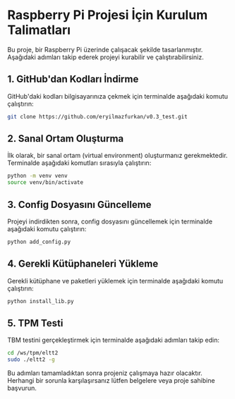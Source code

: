 # Raspberry Pi Projesi İçin Kurulum Talimatları

Bu proje, bir Raspberry Pi üzerinde çalışacak şekilde tasarlanmıştır. Aşağıdaki adımları takip ederek projeyi kurabilir ve çalıştırabilirsiniz.

## 1. GitHub'dan Kodları İndirme

GitHub'daki kodları bilgisayarınıza çekmek için terminalde aşağıdaki komutu çalıştırın:

```bash
git clone https://github.com/eryilmazfurkan/v0.3_test.git
```


## 2. Sanal Ortam Oluşturma

İlk olarak, bir sanal ortam (virtual environment) oluşturmanız gerekmektedir. Terminalde aşağıdaki komutları sırasıyla çalıştırın:

```bash
python -m venv venv
source venv/bin/activate
```


## 3. Config Dosyasını Güncelleme

Projeyi indirdikten sonra, config dosyasını güncellemek için terminalde aşağıdaki komutu çalıştırın:

```bash
python add_config.py
```

## 4. Gerekli Kütüphaneleri Yükleme

Gerekli kütüphane ve paketleri yüklemek için terminalde aşağıdaki komutu çalıştırın:

```bash
python install_lib.py
```

## 5. TPM Testi

TBM testini gerçekleştirmek için terminalde aşağıdaki adımları takip edin:

```bash
cd /ws/tpm/eltt2
sudo ./eltt2 -g
```

Bu adımları tamamladıktan sonra projeniz çalışmaya hazır olacaktır. Herhangi bir sorunla karşılaşırsanız lütfen belgelere veya proje sahibine başvurun.
